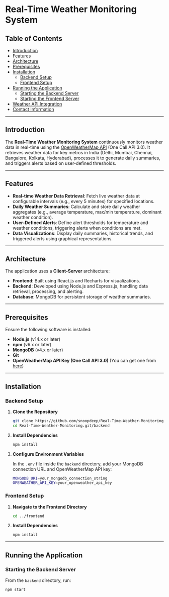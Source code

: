 # Real-Time Weather Monitoring System

## Table of Contents

- [Introduction](#introduction)
- [Features](#features)
- [Architecture](#architecture)
- [Prerequisites](#prerequisites)
- [Installation](#installation)
  - [Backend Setup](#backend-setup)
  - [Frontend Setup](#frontend-setup)
- [Running the Application](#running-the-application)
  - [Starting the Backend Server](#starting-the-backend-server)
  - [Starting the Frontend Server](#starting-the-frontend-server)
- [Weather API Integration](#weather-api-integration)
- [Contact Information](#contact-information)

---

## Introduction

The **Real-Time Weather Monitoring System** continuously monitors weather data in real-time using the [OpenWeatherMap API](https://openweathermap.org/api) (One Call API 3.0). It retrieves weather data for key metros in India (Delhi, Mumbai, Chennai, Bangalore, Kolkata, Hyderabad), processes it to generate daily summaries, and triggers alerts based on user-defined thresholds.

---

## Features

- **Real-time Weather Data Retrieval**: Fetch live weather data at configurable intervals (e.g., every 5 minutes) for specified locations.
- **Daily Weather Summaries**: Calculate and store daily weather aggregates (e.g., average temperature, max/min temperature, dominant weather condition).
- **User-Defined Alerts**: Define alert thresholds for temperature and weather conditions, triggering alerts when conditions are met.
- **Data Visualizations**: Display daily summaries, historical trends, and triggered alerts using graphical representations.

---

## Architecture

The application uses a **Client-Server** architecture:

- **Frontend**: Built using React.js and Recharts for visualizations.
- **Backend**: Developed using Node.js and Express.js, handling data retrieval, processing, and alerting.
- **Database**: MongoDB for persistent storage of weather summaries.

---

## Prerequisites

Ensure the following software is installed:

- **Node.js** (v14.x or later)
- **npm** (v6.x or later)
- **MongoDB** (v4.x or later)
- **Git**
- **OpenWeatherMap API Key (One Call API 3.0)** (You can get one from [here](https://openweathermap.org/api))

---

## Installation

### Backend Setup

1. **Clone the Repository**

    ```bash
    git clone https://github.com/snoopdeep/Real-Time-Weather-Monitoring.git
    cd Real-Time-Weather-Monitoring.git/backend
    ```

2. **Install Dependencies**

    ```bash
    npm install
    ```

3. **Configure Environment Variables**

    In the `.env` file inside the `backend` directory, add your MongoDB connection URL and OpenWeatherMap API key:

    ```bash
    MONGODB_URI=your_mongodb_connection_string
    OPENWEATHER_API_KEY=your_openweather_api_key
    ```

### Frontend Setup

1. **Navigate to the Frontend Directory**

    ```bash
    cd ../frontend
    ```

2. **Install Dependencies**

    ```bash
    npm install
    ```

---

## Running the Application

### Starting the Backend Server

From the `backend` directory, run:

```bash
npm start
